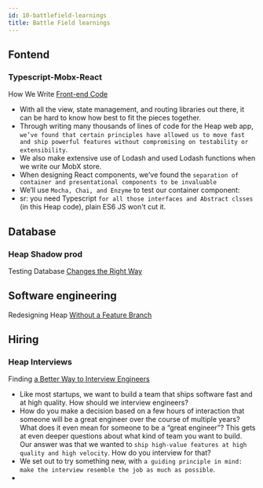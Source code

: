 ```yaml
---
id: 10-battlefield-learnings
title: Battle Field learnings
---
```


## Fontend
### Typescript-Mobx-React

How We Write [Front-end Code](https://heap.io/blog/engineering/how-we-write-front-end-code)
- With all the view, state management, and routing libraries out there, it can be hard to know how best to fit the pieces together. 
- Through writing many thousands of lines of code for the Heap web app, `we’ve found that certain principles have allowed us to move fast and ship powerful features without compromising on testability or extensibility`.
- We also make extensive use of Lodash and used Lodash functions when we write our MobX store.
- When designing React components, we’ve found the `separation of container and presentational components to be invaluable`
- We’ll use `Mocha, Chai, and Enzyme` to test our container component:
- sr: you need Typescript `for all those interfaces and Abstract clsses` (in this Heap code), plain ES6 JS won't cut it. 


## Database
### Heap Shadow prod
Testing Database [Changes the Right Way](https://heap.io/blog/engineering/testing-database-changes-right-way)

## Software engineering
Redesigning Heap [Without a Feature Branch](https://heap.io/blog/engineering/redesigning-heap-without-a-feature-branch)

## Hiring

### Heap Interviews 
Finding [a Better Way to Interview Engineers](https://heap.io/blog/engineering/finding-a-better-way-to-interview-engineers)
 - Like most startups, we want to build a team that ships software fast and at high quality. How should we interview engineers?
 - How do you make a decision based on a few hours of interaction that someone will be a great engineer over the course of multiple years? What does it even mean for someone to be a “great engineer”? This gets at even deeper questions about what kind of team you want to build. Our answer was that we wanted to `ship high-value features at high quality and high velocity`. How do you interview for that?
 - We set out to try something new, with `a guiding principle in mind: make the interview resemble the job as much as possible`.
 - 

